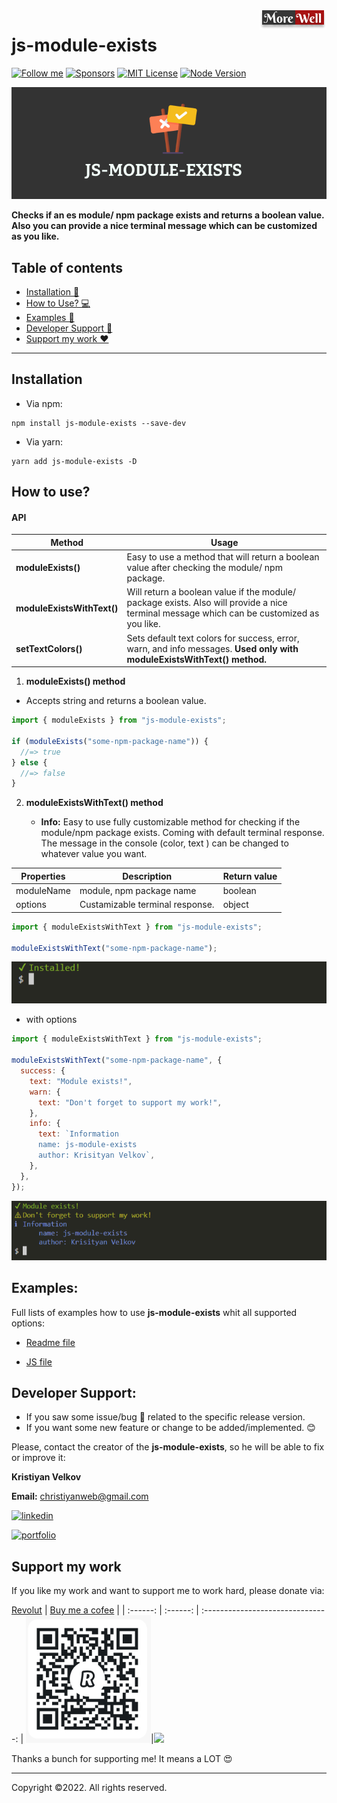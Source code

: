 <a href="https://www.linkedin.com/in/kristiyan-velkov-763130b3/" target="_blank">
    <img src="scr\assets\images\morewell-logo.png" alt="Morewell logo" title="Morewell" align="right" />
</a>

# js-module-exists

[![Follow me](https://img.shields.io/badge/sponsors-99+-orange.svg)](https://github.com/christiyan14) [![Sponsors](https://img.shields.io/badge/Follow-150-blue?logo=github&style=social.svg)](https://github.com/christiyan14) [![MIT License](https://img.shields.io/badge/License-MIT-yellow.svg)](https://choosealicense.com/licenses/mit/) [![Node Version](https://img.shields.io/badge/node-%3E%3D%2016.16.0-brightgreen.svg)](https://nodejs.org/en/)

![JS-MODULE-EXISTS](scr\assets\images\logo.png)

**Checks if an es module/ npm package exists and returns a boolean value.**
**Also you can provide a nice terminal message which can be customized as you like.**

## Table of contents

- [Installation 🦾](#installation)
- [How to Use? 💻](#how-to-use)
- [Examples 🚀](#examples)
- [Developer Support 🔗 ](#developer-support)
- [Support my work ❤️ ](#support-my-work)

---

## Installation

- Via npm:

```code
npm install js-module-exists --save-dev

```

- Via yarn:

```code
yarn add js-module-exists -D

```

## How to use?

#### API

| Method                     | Usage                                                                                                                                     |
| -------------------------- | ----------------------------------------------------------------------------------------------------------------------------------------- |
| **moduleExists()**         | Еasy to use a method that will return a boolean value after checking the module/ npm package.                                             |
| **moduleExistsWithText()** | Will return a boolean value if the module/ package exists. Also will provide a nice terminal message which can be customized as you like. |
| **setTextColors()**        | Sets default text colors for success, error, warn, and info messages. **Used only with moduleExistsWithText() method.**                   |

1. **moduleExists() method**

- Accepts string and returns a boolean value.

```js
import { moduleExists } from "js-module-exists";

if (moduleExists("some-npm-package-name")) {
  //=> true
} else {
  //=> false
}
```

2. **moduleExistsWithText() method**

   - **Info:** Easy to use fully customizable method for checking if the module/npm package exists. Coming with default terminal response. The message in the console (color, text ) can be changed to whatever value you want.

| Properties | Description                     | Return value |
| ---------- | ------------------------------- | ------------ |
| moduleName | module, npm package name        | boolean      |
| options    | Custamizable terminal response. | object       |

```js
import { moduleExistsWithText } from "js-module-exists";

moduleExistsWithText("some-npm-package-name");
```

![JS-MODULE_EXISTS](scr\assets\images\1.png)

- with options

```js
import { moduleExistsWithText } from "js-module-exists";

moduleExistsWithText("some-npm-package-name", {
  success: {
    text: "Module exists!",
    warn: {
      text: "Don't forget to support my work!",
    },
    info: {
      text: `Information
      name: js-module-exists
      author: Krisityan Velkov`,
    },
  },
});
```

![JS-MODULE_EXISTS](scr\assets\images\2.png)

## Examples:

Full lists of examples how to use **js-module-exists** whit all supported options:

- [Readme file](https://github.com/christiyan14/js-module-exists/blob/main/examples/Examples.md)

- [JS file](https://github.com/christiyan14/js-module-exists/blob/main/examples/example.js)

## Developer Support:

- If you saw some issue/bug 🐛 related to the specific release version.
- If you want some new feature or change to be added/implemented. 😊

Please, contact the creator of the **js-module-exists**, so he will be able to fix or improve it:

**Kristiyan Velkov**

**Email:** christiyanweb@gmail.com

[![linkedin](https://img.shields.io/badge/linkedin-0A66C2?style=for-the-badge&logo=linkedin&logoColor=white)](https://www.linkedin.com/in/kristiyan-velkov-763130b3/)

[![portfolio](https://img.shields.io/badge/my_portfolio-000?style=for-the-badge&logo=ko-fi&logoColor=white)](https://github.com/christiyan14)

## Support my work

If you like my work and want to support me to work hard, please donate via:


 <a href="https://revolut.me/kristiyanvelkov" title="Link to Revolut">Revolut</a>  | <a href="https://www.buymeacoffee.com/kristiyanVelkov" title="Link to Buy me a cofee">Buy me a cofee</a>                |
| :------: | :------: | :-------------------------------: | 
<a href="https://revolut.me/kristiyanvelkov" target="_blank"><img src="scr\assets\images\kristiyan.velkov-revolut.png" width="200px"  alt="Krisityan Velkov - Revolut"/></a>|<a href="https://www.buymeacoffee.com/kristiyanVelkov" style="background:red,height='500px'"><img src="https://img.buymeacoffee.com/button-api/?text=Buy me a coffee&emoji=☕&slug=kristiyanVelkov&button_colour=000000&font_colour=ffffff&font_family=Lato&outline_colour=ffffff&coffee_colour=FFDD00" width="200px"/></a>


Thanks a bunch for supporting me! It means a LOT 😍

---

Copyright ©️2022. All rights reserved.
